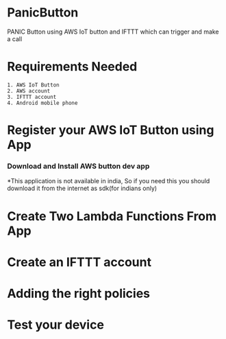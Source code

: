 # PanicButton
PANIC Button using AWS IoT button and IFTTT which can trigger and make a call 

# Requirements Needed 
    1. AWS IoT Button
    2. AWS account
    3. IFTTT account
    4. Android mobile phone
    
# Register your AWS IoT Button using App
   ### Download and Install AWS button dev app 
   *This application is not available in india, So if you need this you should download it from the internet as sdk(for            indians only)
        
# Create Two Lambda Functions From App

# Create an IFTTT account

# Adding the right policies

# Test your device


